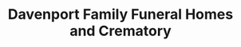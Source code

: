 ---
title: "Davenport Family Funeral Homes and Crematory"
url: /lake-zurich/davenport-family-funeral-homes-and-crematory/
shop: funeral directors
---